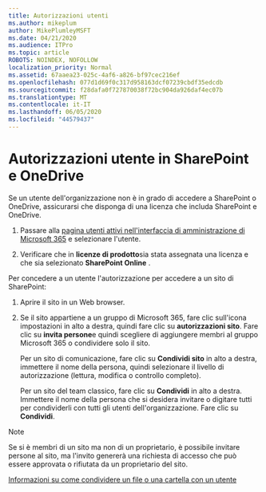 ```yaml
---
title: Autorizzazioni utenti
ms.author: mikeplum
author: MikePlumleyMSFT
ms.date: 04/21/2020
ms.audience: ITPro
ms.topic: article
ROBOTS: NOINDEX, NOFOLLOW
localization_priority: Normal
ms.assetid: 67aaea23-025c-4af6-a826-bf97cec216ef
ms.openlocfilehash: 077d1d69f0c317d958163dcf07239cbdf35edcdb
ms.sourcegitcommit: f28dafa0f727870038f72bc904da926daf4ec07b
ms.translationtype: MT
ms.contentlocale: it-IT
ms.lasthandoff: 06/05/2020
ms.locfileid: "44579437"
---
```

# <a name="user-permissions-in-sharepoint-and-onedrive"></a>Autorizzazioni utente in SharePoint e OneDrive

Se un utente dell'organizzazione non è in grado di accedere a SharePoint o OneDrive, assicurarsi che disponga di una licenza che includa SharePoint e OneDrive. 
  
1. Passare alla [pagina utenti attivi nell'interfaccia di amministrazione di Microsoft 365](https://portal.office.com/adminportal/home#/users) e selezionare l'utente. 
    
2. Verificare che in **licenze di prodotto**sia stata assegnata una licenza e che sia selezionato **SharePoint Online** . 
    
 Per concedere a un utente l'autorizzazione per accedere a un sito di SharePoint: 
  
1. Aprire il sito in un Web browser.
    
2. Se il sito appartiene a un gruppo di Microsoft 365, fare clic sull'icona impostazioni in alto a destra, quindi fare clic su **autorizzazioni sito**. Fare clic su **invita persone**e quindi scegliere di aggiungere membri al gruppo Microsoft 365 o condividere solo il sito. 
    
    Per un sito di comunicazione, fare clic su **Condividi sito** in alto a destra, immettere il nome della persona, quindi selezionare il livello di autorizzazione (lettura, modifica o controllo completo). 
    
    Per un sito del team classico, fare clic su **Condividi** in alto a destra. Immettere il nome della persona che si desidera invitare o digitare tutti per condividerli con tutti gli utenti dell'organizzazione. Fare clic su **Condividi**.
    
> [!NOTE]
> Se si è membri di un sito ma non di un proprietario, è possibile invitare persone al sito, ma l'invito genererà una richiesta di accesso che può essere approvata o rifiutata da un proprietario del sito. 
  
[Informazioni su come condividere un file o una cartella con un utente](https://go.microsoft.com/fwlink/?linkid=533408)
  

